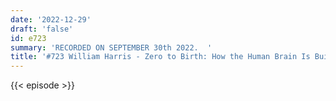```yaml
---
date: '2022-12-29'
draft: 'false'
id: e723
summary: 'RECORDED ON SEPTEMBER 30th 2022.  '
title: '#723 William Harris - Zero to Birth: How the Human Brain Is Built'
---
```

{{< episode >}}
